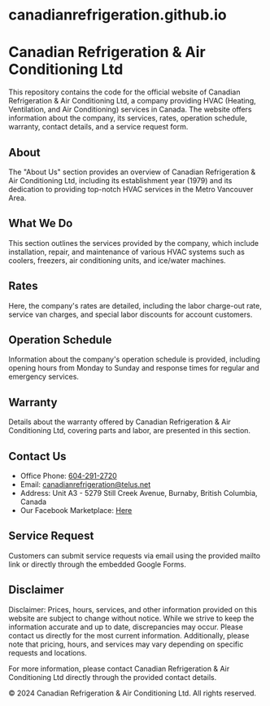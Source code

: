 # canadianrefrigeration.github.io

# Canadian Refrigeration & Air Conditioning Ltd

This repository contains the code for the official website of Canadian Refrigeration & Air Conditioning Ltd, a company providing HVAC (Heating, Ventilation, and Air Conditioning) services in Canada. The website offers information about the company, its services, rates, operation schedule, warranty, contact details, and a service request form.

## About

The "About Us" section provides an overview of Canadian Refrigeration & Air Conditioning Ltd, including its establishment year (1979) and its dedication to providing top-notch HVAC services in the Metro Vancouver Area.

## What We Do

This section outlines the services provided by the company, which include installation, repair, and maintenance of various HVAC systems such as coolers, freezers, air conditioning units, and ice/water machines.

## Rates

Here, the company's rates are detailed, including the labor charge-out rate, service van charges, and special labor discounts for account customers.

## Operation Schedule

Information about the company's operation schedule is provided, including opening hours from Monday to Sunday and response times for regular and emergency services.

## Warranty

Details about the warranty offered by Canadian Refrigeration & Air Conditioning Ltd, covering parts and labor, are presented in this section.

## Contact Us

* Office Phone: [604-291-2720](tel:+16042912720)
* Email: [canadianrefrigeration@telus.net](mailto:canadianrefrigeration@telus.net)
* Address: Unit A3 - 5279 Still Creek Avenue, Burnaby, British Columbia, Canada
* Our Facebook Marketplace: [Here](https://www.facebook.com/marketplace/profile/100080081574667/?ref=share_attachment)

## Service Request

Customers can submit service requests via email using the provided mailto link or directly through the embedded Google Forms.

## Disclaimer

Disclaimer: Prices, hours, services, and other information provided on this website are subject to change without notice. While we strive to keep the information accurate and up to date, discrepancies may occur. Please contact us directly for the most current information. Additionally, please note that pricing, hours, and services may vary depending on specific requests and locations.

For more information, please contact Canadian Refrigeration & Air Conditioning Ltd directly through the provided contact details.

© 2024 Canadian Refrigeration & Air Conditioning Ltd. All rights reserved.
